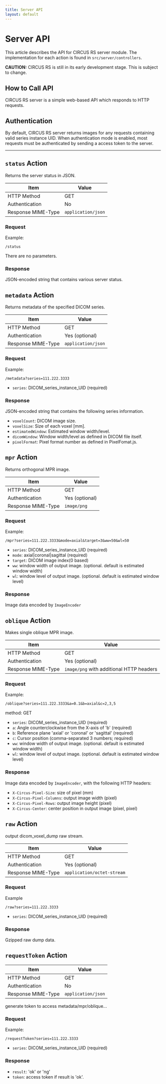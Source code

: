 ```yaml
---
title: Server API
layout: default
---
```


# Server API

This article describes the API for CIRCUS RS server module. The implementation for each action is found in `src/server/controllers`.

<div class="alert alert-danger">
<strong>CAUTION:</strong> CIRCUS RS is still in its early development stage. This is subject to change.
</div>

## How to Call API

CIRCUS RS server is a simple web-based API which responds to HTTP requests.

## Authentication

By default, CIRCUS RS server returns images for any requests containing valid series instance UID. When authentication mode is enabled, most requests must be authenticated by sending a access token to the server.

--------------------------------

## `status` Action

Returns the server status in JSON.

| Item | Value |
|-|-|
| HTTP Method | GET |
| Authentication | No |
| Response MIME-Type | `application/json` |

### Request

Example:

```
/status
```
There are no parameters.

### Response

JSON-encoded string that contains various server status.

## `metadata` Action

Returns metadata of the specified DICOM series.

| Item | Value |
|-|-|
| HTTP Method | GET |
| Authentication | Yes (optional) |
| Response MIME-Type | `application/json` |

### Request

Example:

```
/metadata?series=111.222.3333
```

- `series`: DICOM_series_instance_UID (required)

### Response

JSON-encoded string that contains the following series information.

- `voxelCount`: DICOM image size.
- `voxelSize`: Size of each voxel [mm].
- `estimatedWindow`: Estimated window width/level.
- `dicomWindow`: Window width/level as defined in DICOM file itself.
- `pixelFormat`: Pixel format number as defined in PixelFomat.js.

## `mpr` Action

Returns orthogonal MPR image.

| Item | Value |
|-|-|
| HTTP Method | GET |
| Authentication | Yes (optional) |
| Response MIME-Type | `image/png` |

### Request

Example:

```
/mpr?series=111.222.3333&mode=axial&target=3&ww=50&wl=50
```

- `series`: DICOM_series_instance_UID (required)
- `mode`: axial|coronal|sagittal (required)
- `target`: DICOM image index(0 based)
- `ww`: window width of output image. (optional. default is estimated window width)
- `wl`: window level of output image. (optional. default is estimated window level)

### Response

Image data encoded by `ImageEncoder`


## `oblique` Action

Makes single oblique MPR image.

| Item | Value |
|-|-|
| HTTP Method | GET |
| Authentication | Yes (optional) |
| Response MIME-Type | `image/png` with additional HTTP headers |

### Request

Example:

```
/oblique?series=111.222.3333&a=0.1&b=axial&c=2,3,5
```

method: GET

- `series`: DICOM_series_instance_UID (required)
- `a`: Angle counterclockwise from the X-axis of 'b' (required)
- `b`: Reference plane 'axial' or 'coronal' or 'sagittal' (required)
- `c`: Cursor position (comma-separated 3 numbers; required)
- `ww`: window width of output image. (optional. default is estimated window width)
- `wl`: window level of output image. (optional. default is estimated window level)

### Response

Image data encoded by `ImageEncoder`, with the following HTTP headers:

- `X-Circus-Pixel-Size`: size of pixel (mm)
- `X-Circus-Pixel-Columns`: output image width (pixel)
- `X-Circus-Pixel-Rows`: output image height (pixel)
- `X-Circus-Center`: center position in output image (pixel, pixel)



## `raw` Action


output dicom_voxel_dump raw stream.

| Item | Value |
|-|-|
| HTTP Method | GET |
| Authentication | Yes (optional) |
| Response MIME-Type | `application/octet-stream` |


### Request

Example

```
/raw?series=111.222.3333
```

- `series`: DICOM_series_instance_UID (required)

### Response

Gzipped raw dump data.



## `requestToken` Action


| Item | Value |
|-|-|
| HTTP Method | GET |
| Authentication | No |
| Response MIME-Type | `application/json` |


generate token to access metadata/mpr/oblique...

### Request

Example:

```
/requestToken?series=111.222.3333
```

- `series`: DICOM_series_instance_UID (required)

### Response

- `result`: 'ok' or 'ng'
- `token`: access token if result is 'ok'.
